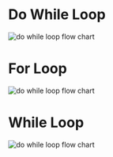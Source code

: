 # Do While Loop
<img src="https://www.tutorialspoint.com/javascript/images/do_while_loop.jpg" alt="do while loop flow chart">
<br>

# For Loop 
<img src="https://www.tutorialspoint.com/javascript/images/for_loop.jpg" alt="do while loop flow chart">
<br>

# While Loop 
<img src="https://www.tutorialspoint.com/javascript/images/while_loop.jpg" alt="do while loop flow chart">
